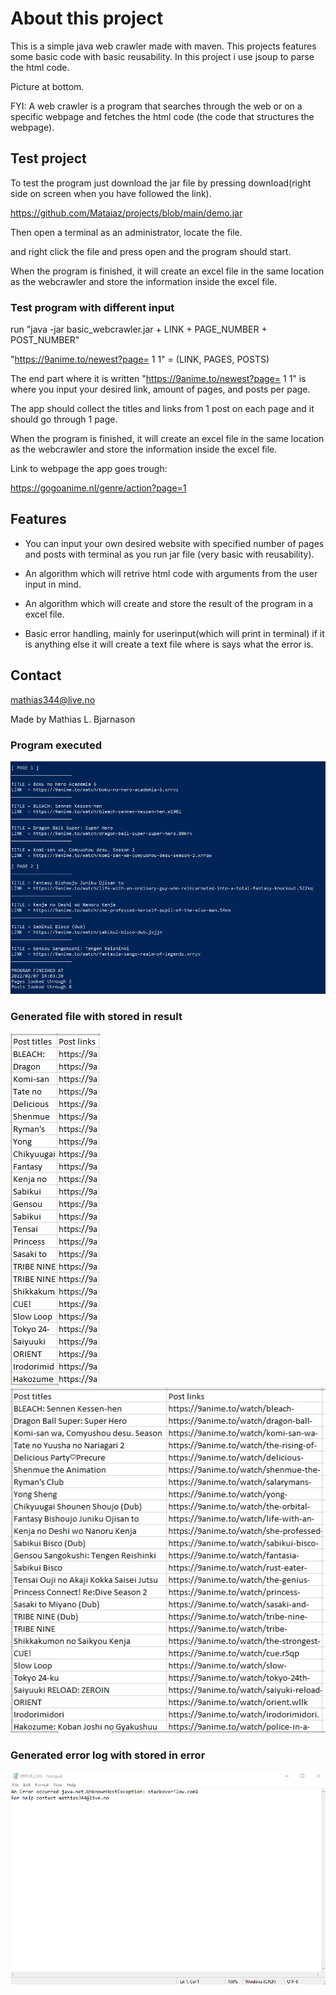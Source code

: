 # About this project #
This is a simple java web crawler made with maven.
This projects features some basic code with basic reusability.
In this project i use jsoup to parse the html code.

Picture at bottom.

FYI: A web crawler is a program that searches through the web or on a specific webpage and fetches the html code (the code that structures the webpage).

## Test project ##
To test the program just download the jar file by pressing download(right side on screen when you have followed the link).

https://github.com/Mataiaz/projects/blob/main/demo.jar

Then open a terminal as an administrator, locate the file.

and right click the file and press open and the program should start.

When the program is finished, it will create an excel file in the same location as the webcrawler and store the information inside the excel file.

### Test program with different input ###

run "java -jar basic_webcrawler.jar + LINK + PAGE_NUMBER + POST_NUMBER"

"https://9anime.to/newest?page= 1 1" = (LINK, PAGES, POSTS)

The end part where it is written "https://9anime.to/newest?page= 1 1" is where you input your desired link, amount of pages, and posts per page.

The app should collect the titles and links from 1 post on each page and it should go through 1 page.

When the program is finished, it will create an excel file in the same location as the webcrawler and store the information inside the excel file.

Link to webpage the app goes trough:

https://gogoanime.nl/genre/action?page=1

## Features ##
* You can input your own desired website with specified number of pages and posts with terminal as you run jar file (very basic with reusability).

* An algorithm which will retrive html code with arguments from the user input in mind.

* An algorithm which will create and store the result of the program in a excel file.

* Basic error handling, mainly for userinput(which will print in terminal) if it is anything else it will create a text file where is says what the error is.

## Contact ##
mathias344@live.no

Made by Mathias L. Bjarnason
### Program executed ###
![How it looks like](https://github.com/Mataiaz/java_crawler/blob/main/javaPics/java1.PNG)
### Generated file with stored in result ###
![Excel result](https://github.com/Mataiaz/java_crawler/blob/main/javaPics/resultscrawler2.png) ![Excel result](https://github.com/Mataiaz/java_crawler/blob/main/javaPics/resultscrawler1.png)
### Generated error log with stored in error ###
![Error log](https://github.com/Mataiaz/java_crawler/blob/main/javaPics/errorlog.png)
